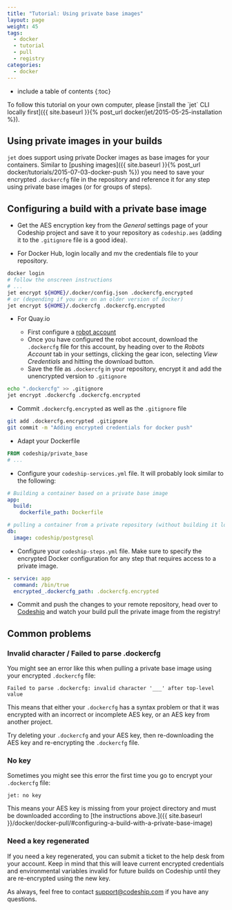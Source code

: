 ```yaml
---
title: "Tutorial: Using private base images"
layout: page
weight: 45
tags:
  - docker
  - tutorial
  - pull
  - registry
categories:
  - docker
---
```


* include a table of contents
{:toc}

<div class="info-block">
To follow this tutorial on your own computer, please [install the `jet` CLI locally first]({{ site.baseurl }}{% post_url docker/jet/2015-05-25-installation %}).
</div>

## Using private images in your builds

`jet` does support using private Docker images as base images for your containers. Similar to [pushing images]({{ site.baseurl }}{% post_url docker/tutorials/2015-07-03-docker-push %}) you need to save your encrypted `.dockercfg` file in the repository and reference it for any step using private base images (or for groups of steps).

## Configuring a build with a private base image

* Get the AES encryption key from the _General_ settings page of your Codeship project and save it to your repository as `codeship.aes` (adding it to the `.gitignore` file is a good idea).

* For Docker Hub, login locally and mv the credentials file to your repository.

```bash
docker login
# follow the onscreen instructions
# ...
jet encrypt ${HOME}/.docker/config.json .dockercfg.encrypted
# or (depending if you are on an older version of Docker)
jet encrypt ${HOME}/.dockercfg .dockercfg.encrypted
```

* For Quay.io

    * First configure a [robot account](http://docs.quay.io/glossary/robot-accounts.html)
    * Once you have configured the robot account, download the `.dockercfg` file for this account, by heading over to the _Robots Account_ tab in your settings, clicking the gear icon, selecting _View Credentials_ and hitting the download button.
    * Save the file as `.dockercfg` in your repository, encrypt it and add the unencrypted version to `.gitignore`

```bash
echo ".dockercfg" >> .gitignore
jet encrypt .dockercfg .dockercfg.encrypted
```

* Commit `.dockercfg.encrypted` as well as the `.gitignore` file

```bash
git add .dockercfg.encrypted .gitignore
git commit -m "Adding encrypted credentials for docker push"
```

* Adapt your Dockerfile

```Dockerfile
FROM codeship/private_base
# ...
```

* Configure your `codeship-services.yml` file. It will probably look similar to the following:

```yaml
# Building a container based on a private base image
app:
  build:
    dockerfile_path: Dockerfile

# pulling a container from a private repository (without building it locally)
db:
  image: codeship/postgresql
```

* Configure your `codeship-steps.yml` file. Make sure to specify the encrypted Docker configuration for any step that requires access to a private image.

```yaml
- service: app
  command: /bin/true
  encrypted_.dockercfg_path: .dockercfg.encrypted
```

* Commit and push the changes to your remote repository, head over to [Codeship](https://codeship.com/) and watch your build pull the private image from the registry!

## Common problems

### Invalid character / Failed to parse .dockercfg

You might see an error like this when pulling a private base image using your encrypted ``.dockercfg`` file:

``Failed to parse .dockercfg: invalid character '___' after top-level value``

This  means that either your ``.dockercfg`` has a syntax problem or that it was encrypted with an incorrect or incomplete AES key, or an AES key from another project.

Try deleting your ``.dockercfg`` and your AES key, then re-downloading the AES key and re-encrypting the ``.dockercfg`` file.

### No key

Sometimes you might see this error the first time you go to encrypt your ``.dockercfg`` file:

``jet: no key``

This means your AES key is missing from your project directory and must be downloaded according to [the instructions above.]({{ site.baseurl }}/docker/docker-pull/#configuring-a-build-with-a-private-base-image)


### Need a key regenerated

If you need a key regenerated, you can submit a ticket to the help desk from your account. Keep in mind that this will leave current encrypted credentials and environmental variables invalid for future builds on Codeship until they are re-encrypted using the new key.


As always, feel free to contact [support@codeship.com](mailto:support@codeship.com) if you have any questions.
